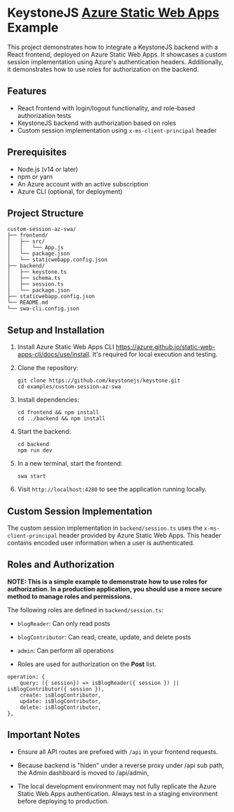 # KeystoneJS [Azure Static Web Apps](https://learn.microsoft.com/en-us/azure/static-web-apps/overview) Example

This project demonstrates how to integrate a KeystoneJS backend with a React frontend, deployed on Azure Static Web Apps. It showcases a custom session implementation using Azure's authentication headers. Additionally, it demonstrates how to use roles for authorization on the backend.

## Features

- React frontend with login/logout functionality, and role-based authorization tests
- KeystoneJS backend with authorization based on roles
- Custom session implementation using `x-ms-client-principal` header

## Prerequisites

- Node.js (v14 or later)
- npm or yarn
- An Azure account with an active subscription
- Azure CLI (optional, for deployment)

## Project Structure

```
custom-session-az-swa/
├── frontend/
│   ├── src/
│   │   └── App.js
│   └── package.json
│   └── staticwebapp.config.json
├── backend/
│   ├── keystone.ts
│   ├── schema.ts
│   ├── session.ts
│   └── package.json
├── staticwebapp.config.json
└── README.md
└── swa-cli.config.json
```

## Setup and Installation
1. Install Azure Static Web Apps CLI https://azure.github.io/static-web-apps-cli/docs/use/install. It's required for local execution and testing.
2. Clone the repository:
   ```
   git clone https://github.com/keystonejs/keystone.git
   cd examples/custom-session-az-swa
   ```

3. Install dependencies:
   ```
   cd frontend && npm install
   cd ../backend && npm install
   ```

4. Start the backend:
   ```
   cd backend
   npm run dev
   ```

5. In a new terminal, start the frontend:
   ```
   swa start
   ```

7. Visit `http://localhost:4280` to see the application running locally.

## Custom Session Implementation

The custom session implementation in `backend/session.ts` uses the `x-ms-client-principal` header provided by Azure Static Web Apps. This header contains encoded user information when a user is authenticated.

## Roles and Authorization
**NOTE: This is a simple example to demonstrate how to use roles for authorization. In a production application, you should use a more secure method to manage roles and permissions.**

The following roles are defined in `backend/session.ts`:
- `blogReader`: Can only read posts
- `blogContributor`: Can read, create, update, and delete posts
- `admin`: Can perform all operations

- Roles are used for authorization on the **Post** list.
```
operation: {   
    query: ({ session}) => isBlogReader({ session }) || isBlogContributor({ session }),              
    create: isBlogContributor,
    update: isBlogContributor,
    delete: isBlogContributor,
},
```

## Important Notes

- Ensure all API routes are prefixed with `/api` in your frontend requests.
- Because backend is "hiden" under a reverse proxy under /api sub path,  the Admin dashboard is moved to /api/admin, 

- The local development environment may not fully replicate the Azure Static Web Apps authentication. Always test in a staging environment before deploying to production.

